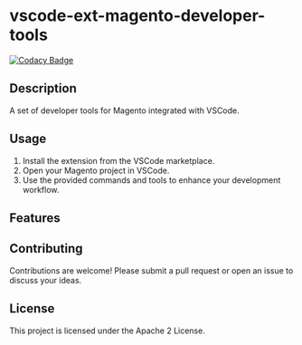 # vscode-ext-magento-developer-tools

[![Codacy Badge](https://app.codacy.com/project/badge/Grade/57cab94f47a946edb046d9a18c37a767)](https://app.codacy.com/gh/OpenForgeProject/vscode-ext-magento-developer-tools/dashboard?utm_source=gh&utm_medium=referral&utm_content=&utm_campaign=Badge_grade)

## Description
A set of developer tools for Magento integrated with VSCode.

## Usage
1. Install the extension from the VSCode marketplace.
2. Open your Magento project in VSCode.
3. Use the provided commands and tools to enhance your development workflow.

## Features

## Contributing
Contributions are welcome! Please submit a pull request or open an issue to discuss your ideas.

## License
This project is licensed under the Apache 2 License.
